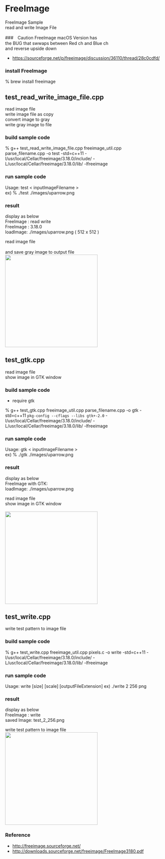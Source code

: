 FreeImage
===============

FreeImage Sample <br/>
read and write Image File <br/>


###　Caution
FreeImage macOS Version has <br/>
the BUG that swwaps between Red ch and Blue ch <br/>
and reverse upside down <br/>

- https://sourceforge.net/p/freeimage/discussion/36110/thread/28c0cdfd/


### install FreeImage
% brew install freeimage <br/>


## test_read_write_image_file.cpp
read image file <br/>
write image file as copy <br/>
convert image to gray <br/>
write gray image to file <br/>

### build sample code 
%  g++ test_read_write_image_file.cpp freeimage_util.cpp parse_filename.cpp -o test -std=c++11  -I/usr/local/Cellar/freeimage/3.18.0/include/ -L/usr/local/Cellar/freeimage/3.18.0/lib/ -lfreeimage <br/>

### run sample code 
Usage: test \< inputImageFilename \>  <br/>
ex)
% ./test ./images/uparrow.png <br/>

### result 
display as below <br/>
FreeImage : read write <br/>
FreeImage : 3.18.0 <br/>
loadImage: ./images/uparrow.png ( 512 x 512 ) <br/>


read image file <br/>  
and save gray image to output file  <br/>
<image src="https://raw.githubusercontent.com/ohwada/MAC_cpp_Samples/master/FreeImage/result/vegetables_gray.jpg" width="300" /><br/>

## test_gtk.cpp
read image file <br/>
show image in GTK window <br/>

### build sample code
- require gtk <br/>

 % g++ test_gtk.cpp freeimage_util.cpp parse_filename.cpp -o gtk -std=c++11  `pkg-config --cflags --libs gtk+-2.0`  -I/usr/local/Cellar/freeimage/3.18.0/include/ -L/usr/local/Cellar/freeimage/3.18.0/lib/ -lfreeimage

### run sample code 
Usage: gtk \< inputImageFilename \>  <br/>
ex)
% ./gtk ./images/uparrow.png <br/>

### result 
display as below <br/>
FreeImage with GTK:  <br/>
loadImage: ./images/uparrow.png  <br/>

read image file <br/>
show image in GTK window <br/>  
<image src="https://raw.githubusercontent.com/ohwada/MAC_cpp_Samples/master/FreeImage/result/screenshot_uparrow.png" width="300" /><br/>

## test_write.cpp
write test pattern to image file <br/>

### build sample code
% g++ test_write.cpp freeimage_util.cpp pixels.c  -o write -std=c++11  -I/usr/local/Cellar/freeimage/3.18.0/include/ -L/usr/local/Cellar/freeimage/3.18.0/lib/ -lfreeimage

### run sample code 
Usage: write [size] [scale] [outputFileExtension]
ex)
 ./write 2 256 png


### result 
display as below <br/>
FreeImage : write <br/>
saved Image: test_2_256.png <br/>

write test pattern to image file <br/>
<image src="https://raw.githubusercontent.com/ohwada/MAC_cpp_Samples/master/FreeImage/result/test_2_256.png" width="300" /><br/>


### Reference <br/>
- http://freeimage.sourceforge.net/  <br/>
- http://downloads.sourceforge.net/freeimage/FreeImage3180.pdf  <br/>


